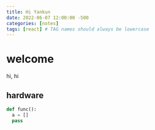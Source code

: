 ```yaml
---
title: Hi Yankun
date: 2022-06-07 12:00:00 -500
categories: [notes]
tags: [react] # TAG names should always be lowercase
---
```


# welcome

hi, hi

## hardware

```py
def func():
  a = []
  pass
```
